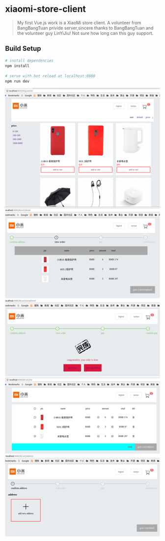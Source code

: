 # xiaomi-store-client

> My first Vue.js work is a XiaoMi store client. A volunteer from BangBangTuan privide server,sincere thanks to BangBangTuan and the volunteer guy LinYiJiu! Not sure how long can this guy support.

## Build Setup

``` bash
# install dependencies
npm install

# serve with hot reload at localhost:8080
npm run dev

```
![goods list][1]<br>
![detail][2]<br>
![confirm][3]<br>
![cartlist][4]<br>
![address][5]<br>

[1]: https://raw.githubusercontent.com/maxyou/xiaomi-store-client/master/goodslist.PNG
[2]: https://raw.githubusercontent.com/maxyou/xiaomi-store-client/master/detail.PNG
[3]: https://raw.githubusercontent.com/maxyou/xiaomi-store-client/master/confirm.PNG
[4]: https://raw.githubusercontent.com/maxyou/xiaomi-store-client/master/cartlist.PNG
[5]: https://raw.githubusercontent.com/maxyou/xiaomi-store-client/master/address.PNG